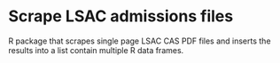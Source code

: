 # Scrape LSAC admissions files

R package that scrapes single page LSAC CAS PDF files and inserts the results into a list contain multiple R data frames.
